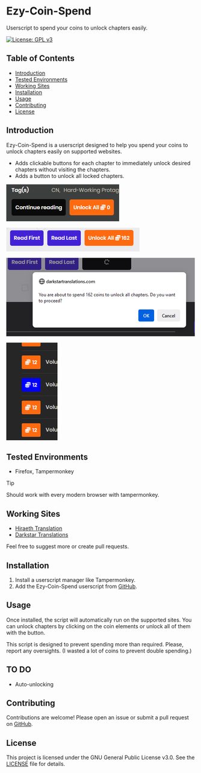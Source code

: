 # Ezy-Coin-Spend

Userscript to spend your coins to unlock chapters easily.

[![License: GPL v3](https://img.shields.io/badge/License-GPLv3-blue.svg)](https://www.gnu.org/licenses/gpl-3.0)

## Table of Contents

- [Introduction](#introduction)
- [Tested Environments](#tested-environments)
- [Working Sites](#working-sites)
- [Installation](#installation)
- [Usage](#usage)
- [Contributing](#contributing)
- [License](#license)

## Introduction

Ezy-Coin-Spend is a userscript designed to help you spend your coins to unlock chapters easily on supported websites.

- Adds clickable buttons for each chapter to immediately unlock desired chapters without visiting the chapters.
- Adds a button to unlock all locked chapters.

![Unlock All Button](Images/unlockAll-ss1.png)

![Unlock All Button](Images/unlockAll-ss2.png)

![Unlock All Button Alert](Images/unlockAll-alert-ss3.png)

![Unlock Button](Images/unlockButton-ss1.png)

## Tested Environments

- Firefox, Tampermonkey

> [!TIP]
> Should work with every modern browser with tampermonkey.

## Working Sites

- [Hiraeth Translation](https://hiraethtranslation.com/)
- [Darkstar Translations](https://darkstartranslations.com/)

Feel free to suggest more or create pull requests.

## Installation

1. Install a userscript manager like Tampermonkey.
2. Add the Ezy-Coin-Spend userscript from [GitHub](https://github.com/Salvora/Novel-Ezy-Coin/raw/refs/heads/main/Ezy-Coin-Spend.user.js).

## Usage

Once installed, the script will automatically run on the supported sites. You can unlock chapters by clicking on the coin elements or unlock all of them with the button.

This script is designed to prevent spending more than required. Please, report any oversights. (I wasted a lot of coins to prevent double spending.) 

## TO DO

- Auto-unlocking

## Contributing

Contributions are welcome! Please open an issue or submit a pull request on [GitHub](https://github.com/Salvora/Novel-Ezy-Coin).

## License

This project is licensed under the GNU General Public License v3.0. See the [LICENSE](LICENSE) file for details.